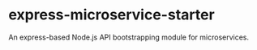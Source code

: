 # express-microservice-starter
An express-based Node.js API bootstrapping module for microservices.
